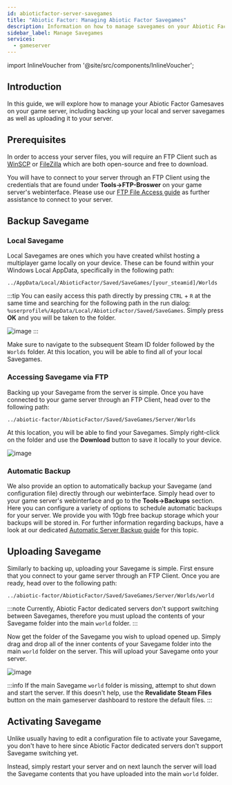 ```yaml
---
id: abioticfactor-server-savegames
title: "Abiotic Factor: Managing Abiotic Factor Savegames"
description: Information on how to manage savegames on your Abiotic Factor server from ZAP-Hosting - ZAP-Hosting.com Documentation
sidebar_label: Manage Savegames
services:
  - gameserver
---
```


import InlineVoucher from '@site/src/components/InlineVoucher';

## Introduction

In this guide, we will explore how to manage your Abiotic Factor Gamesaves on your game server, including backing up your local and server savegames as well as uploading it to your server.

<InlineVoucher />

## Prerequisites

In order to access your server files, you will require an FTP Client such as [WinSCP](https://winscp.net/eng/index.php) or [FileZilla](https://filezilla-project.org/) which are both open-source and free to download.

You will have to connect to your server through an FTP Client using the credentials that are found under **Tools->FTP-Broswer** on your game server's webinterface. Please use our [FTP File Access guide](gameserver-ftpaccess.md) as further assistance to connect to your server.


## Backup Savegame

### Local Savegame

Local Savegames are ones which you have created whilst hosting a multiplayer game locally on your device. These can be found within your Windows Local AppData, specifically in the following path:
```
../AppData/Local/AbioticFactor/Saved/SaveGames/[your_steamid]/Worlds
```

:::tip
You can easily access this path directly by pressing `CTRL` + `R` at the same time and searching for the following path in the run dialog: `%userprofile%/AppData/Local/AbioticFactor/Saved/SaveGames`. Simply press **OK** and you will be taken to the folder.

![image](https://screensaver01.zap-hosting.com/index.php/s/zd7Zy5C6EH7BMHa/preview)
:::

Make sure to navigate to the subsequent Steam ID folder followed by the `Worlds` folder. At this location, you will be able to find all of your local Savegames.

### Accessing Savegame via FTP

Backing up your Savegame from the server is simple. Once you have connected to your game server through an FTP Client, head over to the following path:
```
../abiotic-factor/AbioticFactor/Saved/SaveGames/Server/Worlds
```

At this location, you will be able to find your Savegames. Simply right-click on the folder and use the **Download** button to save it locally to your device.

![image](https://screensaver01.zap-hosting.com/index.php/s/RJSeBFpCdGamK7s/preview)

### Automatic Backup

We also provide an option to automatically backup your Savegame (and configuration file) directly through our webinterface. Simply head over to your game server's webinterface and go to the **Tools->Backups** section. Here you can configure a variety of options to schedule automatic backups for your server. We provide you with 10gb free backup storage which your backups will be stored in. For further information regarding backups, have a look at our dedicated [Automatic Server Backup guide](gameserver-backups.md) for this topic.

## Uploading Savegame

Similarly to backing up, uploading your Savegame is simple. First ensure that you connect to your game server through an FTP Client. Once you are ready, head over to the following path:
```
../abiotic-factor/AbioticFactor/Saved/SaveGames/Server/Worlds/world
```

:::note
Currently, Abiotic Factor dedicated servers don't support switching between Savegames, therefore you must upload the contents of your Savegame folder into the main `world` folder.
:::

Now get the folder of the Savegame you wish to upload opened up. Simply drag and drop all of the inner contents of your Savegame folder into the main `world` folder on the server. This will upload your Savegame onto your server.

![image](https://screensaver01.zap-hosting.com/index.php/s/wsT4MXpp2MFWLtQ/preview)

:::info
If the main Savegame `world` folder is missing, attempt to shut down and start the server. If this doesn't help, use the **Revalidate Steam Files** button on the main gameserver dashboard to restore the default files.
:::

## Activating Savegame

Unlike usually having to edit a configuration file to activate your Savegame, you don't have to here since Abiotic Factor dedicated servers don't support Savegame switching yet.

Instead, simply restart your server and on next launch the server will load the Savegame contents that you have uploaded into the main `world` folder.